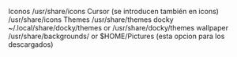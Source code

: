 
Iconos
/usr/share/icons
Cursor
(se introducen también en icons)
/usr/share/icons
Themes
/usr/share/themes
docky
~/.local/share/docky/themes or /usr/share/docky/themes
wallpaper 
/usr/share/backgrounds/ or $HOME/Pictures (esta opcion para los descargados)

















